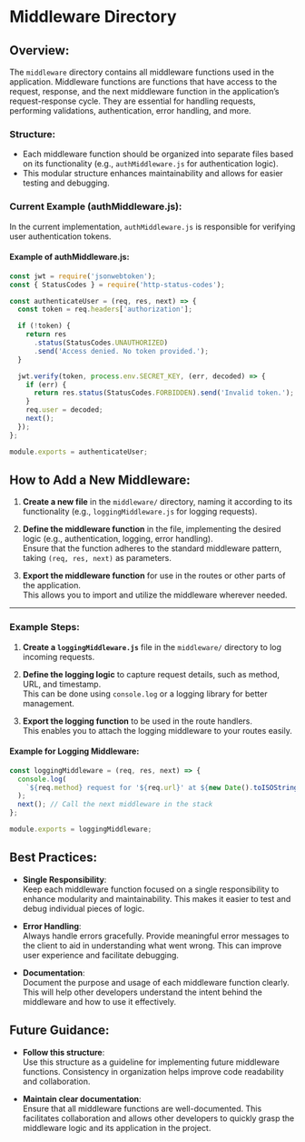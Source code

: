 # Middleware Directory

## Overview:

The `middleware` directory contains all middleware functions used in the application. Middleware functions are functions that have access to the request, response, and the next middleware function in the application’s request-response cycle. They are essential for handling requests, performing validations, authentication, error handling, and more.

### Structure:

- Each middleware function should be organized into separate files based on its functionality (e.g., `authMiddleware.js` for authentication logic).
- This modular structure enhances maintainability and allows for easier testing and debugging.

### Current Example (authMiddleware.js):

In the current implementation, `authMiddleware.js` is responsible for verifying user authentication tokens.

#### Example of authMiddleware.js:

```js
const jwt = require('jsonwebtoken');
const { StatusCodes } = require('http-status-codes');

const authenticateUser = (req, res, next) => {
  const token = req.headers['authorization'];

  if (!token) {
    return res
      .status(StatusCodes.UNAUTHORIZED)
      .send('Access denied. No token provided.');
  }

  jwt.verify(token, process.env.SECRET_KEY, (err, decoded) => {
    if (err) {
      return res.status(StatusCodes.FORBIDDEN).send('Invalid token.');
    }
    req.user = decoded;
    next();
  });
};

module.exports = authenticateUser;
```

## How to Add a New Middleware:

1. **Create a new file** in the `middleware/` directory, naming it according to its functionality (e.g., `loggingMiddleware.js` for logging requests).

2. **Define the middleware function** in the file, implementing the desired logic (e.g., authentication, logging, error handling).  
   Ensure that the function adheres to the standard middleware pattern, taking `(req, res, next)` as parameters.

3. **Export the middleware function** for use in the routes or other parts of the application.  
   This allows you to import and utilize the middleware wherever needed.

---

### Example Steps:

1. **Create a `loggingMiddleware.js`** file in the `middleware/` directory to log incoming requests.

2. **Define the logging logic** to capture request details, such as method, URL, and timestamp.  
   This can be done using `console.log` or a logging library for better management.

3. **Export the logging function** to be used in the route handlers.  
   This enables you to attach the logging middleware to your routes easily.

#### Example for Logging Middleware:

```js
const loggingMiddleware = (req, res, next) => {
  console.log(
    `${req.method} request for '${req.url}' at ${new Date().toISOString()}`
  );
  next(); // Call the next middleware in the stack
};

module.exports = loggingMiddleware;
```

## Best Practices:

- **Single Responsibility**:  
  Keep each middleware function focused on a single responsibility to enhance modularity and maintainability. This makes it easier to test and debug individual pieces of logic.

- **Error Handling**:  
  Always handle errors gracefully. Provide meaningful error messages to the client to aid in understanding what went wrong. This can improve user experience and facilitate debugging.

- **Documentation**:  
  Document the purpose and usage of each middleware function clearly. This will help other developers understand the intent behind the middleware and how to use it effectively.

## Future Guidance:

- **Follow this structure**:  
  Use this structure as a guideline for implementing future middleware functions. Consistency in organization helps improve code readability and collaboration.

- **Maintain clear documentation**:  
  Ensure that all middleware functions are well-documented. This facilitates collaboration and allows other developers to quickly grasp the middleware logic and its application in the project.
